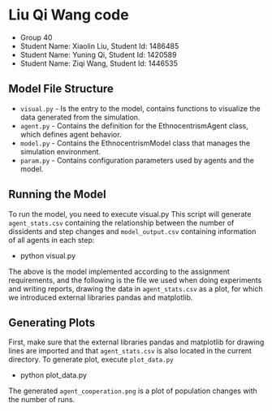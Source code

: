 # Liu Qi Wang code
- Group 40
- Student Name: Xiaolin Liu, Student Id: 1486485
- Student Name: Yuning Qi, Student Id: 1420589
- Student Name: Ziqi Wang, Student Id: 1446535 

## Model File Structure
- `visual.py` - Is the entry to the model, contains functions to visualize the data generated from the simulation.
- `agent.py` - Contains the definition for the EthnocentrismAgent class, which defines agent behavior.
- `model.py` - Contains the EthnocentrismModel class that manages the simulation environment.
- `param.py` - Contains configuration parameters used by agents and the model.


## Running the Model
To run the model, you need to execute visual.py
This script will generate `agent_stats.csv` containing the relationship between the number of dissidents and step changes and `model_output.csv` containing information of all agents in each step:
- python visual.py

The above is the model implemented according to the assignment requirements, and the following is the file we used when doing experiments and writing reports, drawing the data in `agent_stats.csv` as a plot, for which we introduced external libraries pandas and matplotlib.

## Generating Plots
First, make sure that the external libraries pandas and matplotlib for drawing lines are imported and that `agent_stats.csv` is also located in the current directory.
To generate plot, execute `plot_data.py`
- python plot_data.py

The generated `agent_cooperation.png` is a plot of population changes with the number of runs.



